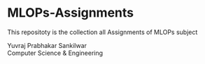 ﻿# MLOPs-Assignments
This repositoty is the collection all Assignments of MLOPs subject

Yuvraj Prabhakar Sankilwar<br>
Computer Science & Engineering
